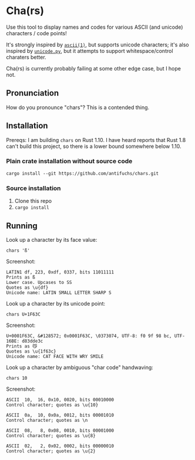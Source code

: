 # Cha(rs)

Use this tool to display names and codes for various ASCII (and
unicode) characters / code points!

It's strongly inspired by
[`ascii(1)`](http://www.catb.org/esr/ascii/), but supports unicode
characters; it's also inspired by
[`unicode.py`](http://kassiopeia.juls.savba.sk/~garabik/software/unicode/),
but it attempts to support whitespace/control charaters better.

Cha(rs) is currently probably failing at some other edge case, but I
hope not.

## Pronunciation

How do you pronounce "chars"? This is a contended thing.

## Installation

Prereqs: I am building `chars` on Rust 1.10. I have heard reports that
Rust 1.8 can't build this project, so there is a lower bound somewhere
below 1.10.

### Plain crate installation without source code

`cargo install --git https://github.com/antifuchs/chars.git`

### Source installation
1. Clone this repo
2. `cargo install`

## Running

Look up a character by its face value:

`chars 'ß'`

Screenshot:
```
LATIN1 df, 223, 0xdf, 0337, bits 11011111
Prints as ß
Lower case. Upcases to SS
Quotes as \u{df}
Unicode name: LATIN SMALL LETTER SHARP S
```

Look up a character by its unicode point:

`chars U+1F63C`

Screenshot:
```
U+0001F63C, &#128572; 0x0001F63C, \0373074, UTF-8: f0 9f 98 bc, UTF-16BE: d83dde3c
Prints as 😼
Quotes as \u{1f63c}
Unicode name: CAT FACE WITH WRY SMILE
```

Look up a character by ambiguous "char code" handwaving:

`chars 10`

Screenshot:
```
ASCII  10,  16, 0x10, 0020, bits 00010000
Control character; quotes as \u{10}

ASCII  0a,  10, 0x0a, 0012, bits 00001010
Control character; quotes as \n

ASCII  08,   8, 0x08, 0010, bits 00001000
Control character; quotes as \u{8}

ASCII  02,   2, 0x02, 0002, bits 00000010
Control character; quotes as \u{2}
```
